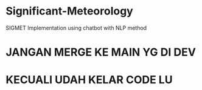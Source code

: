 # Significant-Meteorology
SIGMET Implementation using chatbot with NLP method

# JANGAN MERGE KE MAIN YG DI DEV
# KECUALI UDAH KELAR CODE LU
